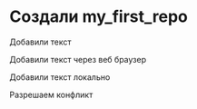 # Создали my_first_repo

Добавили текст 

Добавили текст через веб браузер 

Добавили текст локально 

Разрешаем конфликт 
